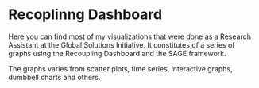 # Recoplinng Dashboard 

Here you can find most of my visualizations that were done as a Research Assistant at the Global Solutions Initiative. It constitutes of a series of graphs using the Recoupling Dashboard and the SAGE framework.

The graphs varies from scatter plots, time series, interactive graphs, dumbbell charts and others. 
